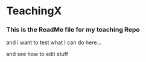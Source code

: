 # TeachingX

### This is the ReadMe file for my teaching Repo


and i want to test what I can do here...



and see how to edit stuff





 


